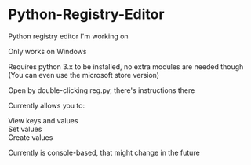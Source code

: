 # Python-Registry-Editor
Python registry editor I'm working on

Only works on Windows

Requires python 3.x to be installed, no extra modules are needed though
(You can even use the microsoft store version)

Open by double-clicking reg.py, there's instructions there

Currently allows you to:

View keys and values  
Set values  
Create values

Currently is console-based, that might change in the future
